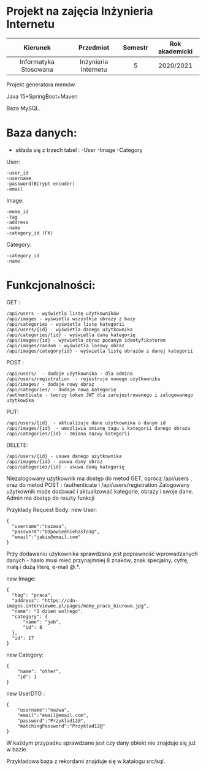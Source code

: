 # Projekt na zajęcia Inżynieria Internetu

| Kierunek              | Przedmiot           | Semestr | Rok akademicki |
| :-------------------: | :-----------------: | :-----: | :------------: |
| Informatyka Stosowana | Inżynieria Internetu| 5       | 2020/2021      |

Projekt generatora memów.

Java 15+SpringBoot+Maven

Baza MySQL.

# Baza danych:
- składa się z trzech tabel :
  -User
  -Image
  -Category

User:

    -user_id
    -username
    -password(BCrypt encoder)
    -email

Image:

    -meme_id
    -tag
    -address
    -name
    -category_id (FK)
  
Category:

    -category_id
    -name
 
# Funkcjonalności:

GET :

    /api/users - wyświetla listę użytkowników 
    /api/images - wyświetla wszystkie obrazy z bazy
    /api/categories - wyświetla listę kategorii
    /api/users/{id} - wyświetla danego użytkownika
    /api/categories/{id} - wyświetla daną kategorię
    /api/images/{id} - wyświetla obraz podanym identyfikatorem
    /api/images/random - wyświetla losowy obraz
    /api/images/category{id} - wyświetla listę obrazów z danej kategorii
    
POST :

    /api/users/  - dodaje użytkownika - dla admina
    /api/users/registration  - rejestruje nowego użytkownika
    /api/images/ - dodaje nowy obraz
    /api/categories/ - dodaje nową kategorię
    /authenticate - tworzy token JWT dla zarejestrowanego i zalogowanego użytkowika
    
PUT:

    /api/users/{id}  - aktualizuje dane użytkownika o danym id
    /api/images/{id}  - umożliwia zmianę tagu i kategorii danego obrazu
    /api/categories/{id} - zmiana nazwy kategorii
    
DELETE:

    /api/users/{id} - usuwa danego użytkownika
    /api/images/{id} - usuwa dany obraz
    /api/categories/{id} - usuwa daną kategorię
    
Niezalogowany użytkownik ma dostęp do metod GET, oprócz /api/users , oraz do metod POST : /authenticate  i /api/users/registration
Zalogowany użytkownik może dodawać i aktualizować kategorie, obrazy i swoje dane.
Admin ma dostęp do reszty funkcji

Przykłady Request Body:
new User:

    {
      "username":"nazwaa",
      "password":"Odpowiedniehasło1@",
      "email":"jakis@email.com"
    }

Przy dodawaniu użykownika sprawdzana jest poprawność wprowadzanych danych - hasło musi mieć przynajmniej 8 znaków, znak specjalny, cyfrę, małą i dużą literę, e-mail *@*.*.

new Image:
    
    {
      "tag": "praca",
      "address": "https://cdn-images.interviewme.pl/pages/memy_praca_biurowa.jpg",
      "name": "1 dzień wolnego",
      "category": {
          "name": "job",
          "id": 8
      },
      "id": 17
    }

new Category:

    {
        "name": "other",
        "id": 1
    }
    
new UserDTO :
    
    {
        "username":"nazwa",
        "email":"email@email.com",
        "password":"Przyklad12@",
        "matchingPassword":"Przyklad12@"
    }
    

W każdym przypadku sprawdzane jest czy dany obiekt nie znajduje się już w bazie.

Przykładowa baza z rekordami znajduje się w katalogu src/sql.
